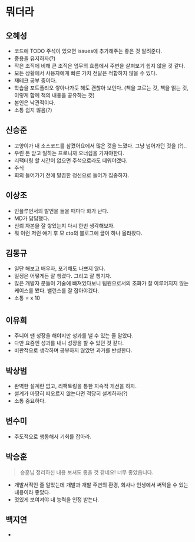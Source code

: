 # 뭐더라

## 오혜성

- 코드에 TODO 주석이 있으면 issues에 추가해주는 좋은 것 알려준다.
- 중용을 유지하자(?)
- 작은 조직에 비해 큰 조직은 업무의 흐름에서 주변을 살펴보기 쉽지 않을 것 같다.
- 모든 상황에서 사용자에게 빠른 가치 전달은 적합하지 않을 수 있다.
- 재테크 공부 중이다.
- 학습을 포트폴리오 쌓아나가듯 해도 괜찮아 보인다. (책을 고르는 것, 책을 읽는 것, 이렇게 함께 책의 내용을 공유하는 것)
- 본인은 낙관적이다.
- 소통 쉽지 않음(?)

## 신승준

- 고양이가 내 소스코드를 삼켰어요에서 많은 것을 느꼈다. 그냥 넘어가던 것을 (?)..
- 우린 돈 받고 일하는 프로니까 오너쉽을 가져야한다.
- 리팩터링 할 시간이 없으면 주석으로라도 떼워야겠다.
- 주식
- 회의 들어가기 전에 말끔한 정신으로 들어가 집중하자.

## 이상조

- 인플루언서의 발언을 들을 때마다 화가 난다.
- MD가 답답했다.
- 신뢰 자본을 잘 쌓았는지 다시 한번 생각해보자.
- 뭐 이런 저런 얘기 후 모 cto의 블로그에 글이 하나 올라왔다.

## 김동규

- 일단 해보고 배우자, 포기해도 나쁘지 않다.
- 일정은 어떻게든 잘 챙겼다. 그리고 잘 챙기자.
- 많은 개발자 분들이 기술에 빠져있다보니 팀원으로서의 조화가 잘 이루어지지 않는 케이스를 봤다. 밸런스를 잘 잡아야겠다.
- 소통 ⭐️ x 10

## 이유희

- 주니어 땐 성장을 해야지만 성과를 낼 수 있는 줄 알았다.
- 다만 요즘엔 성과를 내니 성장을 할 수 있던 것 같다.
- 비판적으로 생각하며 공부하지 않았던 과거를 반성한다.

## 박상범

- 완벽한 설계란 없고, 리팩토링을 통한 지속적 개선을 하자.
- 설계가 마땅히 떠오르지 않는다면 적당히 설계하자(?)
- 소통 중요하다.

## 변수미

- 주도적으로 행동해서 기회를 잡아라.

## 박승훈

> 승훈님 정리하신 내용 보셔도 좋을 것 같네요! 너무 좋았읍니다.

- 개발서적인 줄 알았는데 개발과 개발 주변의 환경, 회사나 인생에서 써먹을 수 있는 내용이라 좋았다.
- 멋있게 보여져야 내 능력을 인정 받는다.

## 백지연

-
